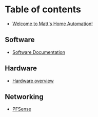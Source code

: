 # Table of contents

* [Welcome to Matt's Home Automation!](README.md)

## Software

* [Software Documentation](software/software-documentation.md)

## Hardware

* [Hardware overview](hardware/hardwave-overview.md)

## Networking

* [PFSense](networking/untitled.md)

